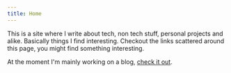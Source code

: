 ```yaml
---
title: Home
---
```


This is a site where I write about tech, non tech stuff, personal projects and alike. Basically things I find interesting. Checkout the links scattered around this page, you might find something interesting.

At the moment I'm mainly working on a blog, [check it out](/blog "Blog page").
